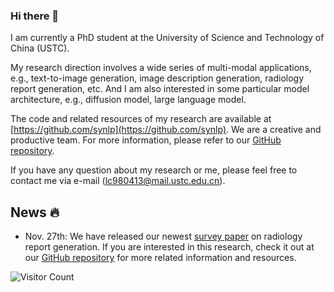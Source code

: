 ### Hi there 👋

I am currently a PhD student at the University of Science and Technology of China (USTC). 

My research direction involves a wide series of multi-modal applications, e.g., text-to-image generation, image description generation, radiology report generation, etc. And I am also interested in some particular model architecture, e.g., diffusion model, large language model.

The code and related resources of my research are available at [https://github.com/synlp](https://github.com/synlp). We are a creative and productive team. For more information, please refer to our [GitHub repository](https://github.com/synlp).

If you have any question about my research or me, please feel free to contact me via e-mail (lc980413@mail.ustc.edu.cn).

## News 🔥
- Nov. 27th: We have released our newest [survey paper](https://arxiv.org/abs/2311.14199) on radiology report generation. If you are interested in this research, check it out at our [GitHub repository](https://github.com/synlp/RRG-Review) for more related information and resources.

![Visitor Count](https://profile-counter.glitch.me/alonzoleeeooo/count.svg)
